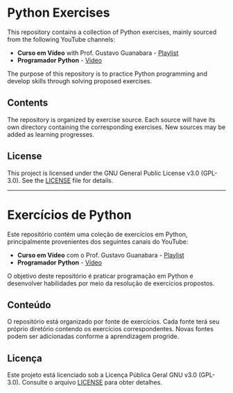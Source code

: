 # Python Exercises

This repository contains a collection of Python exercises, mainly sourced from the following YouTube channels:
- **Curso em Vídeo** with Prof. Gustavo Guanabara - [Playlist](https://www.youtube.com/playlist?list=PLHz_AreHm4dlKP6QQCekuIPky1CiwmdI6)
- **Programador Python** - [Video](https://www.youtube.com/watch?v=3J1xBL7zJXg)

The purpose of this repository is to practice Python programming and develop skills through solving proposed exercises.

## Contents

The repository is organized by exercise source. Each source will have its own directory containing the corresponding exercises. New sources may be added as learning progresses.

## License

This project is licensed under the GNU General Public License v3.0 (GPL-3.0). See the [LICENSE](LICENSE) file for details.

---

# Exercícios de Python

Este repositório contém uma coleção de exercícios em Python, principalmente provenientes dos seguintes canais do YouTube: 
 - **Curso em Vídeo** com o Prof. Gustavo Guanabara - [Playlist](https://www.youtube.com/playlist?list=PLHz_AreHm4dlKP6QQCekuIPky1CiwmdI6)
 - **Programador Python** - [Vídeo](https://www.youtube.com/watch?v=3J1xBL7zJXg)

O objetivo deste repositório é praticar programação em Python e desenvolver habilidades por meio da resolução de exercícios propostos.

## Conteúdo

O repositório está organizado por fonte de exercícios. Cada fonte terá seu próprio diretório contendo os exercícios correspondentes. Novas fontes podem ser adicionadas conforme a aprendizagem progride.

## Licença

Este projeto está licenciado sob a Licença Pública Geral GNU v3.0 (GPL-3.0). Consulte o arquivo [LICENSE](LICENSE) para obter detalhes.
